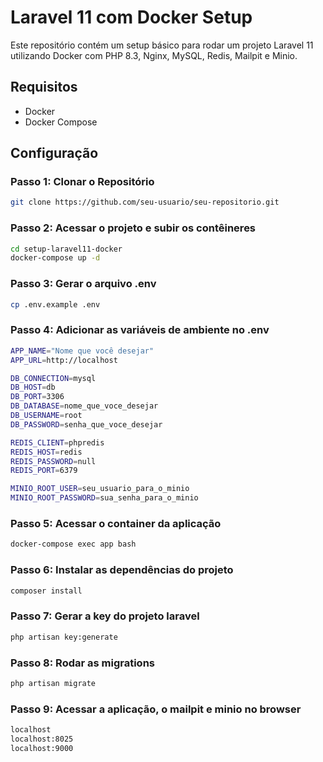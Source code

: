 # Laravel 11 com Docker Setup

Este repositório contém um setup básico para rodar um projeto Laravel 11 utilizando Docker com PHP 8.3, Nginx, MySQL, Redis, Mailpit e Minio.

## Requisitos

- Docker
- Docker Compose

## Configuração

### Passo 1: Clonar o Repositório

```sh
git clone https://github.com/seu-usuario/seu-repositorio.git
```

### Passo 2: Acessar o projeto e subir os contêineres 

```sh
cd setup-laravel11-docker
docker-compose up -d
```

### Passo 3: Gerar o arquivo .env

```sh
cp .env.example .env
```

### Passo 4: Adicionar as variáveis de ambiente no .env

```sh
APP_NAME="Nome que você desejar"
APP_URL=http://localhost

DB_CONNECTION=mysql
DB_HOST=db
DB_PORT=3306
DB_DATABASE=nome_que_voce_desejar
DB_USERNAME=root
DB_PASSWORD=senha_que_voce_desejar

REDIS_CLIENT=phpredis
REDIS_HOST=redis
REDIS_PASSWORD=null
REDIS_PORT=6379

MINIO_ROOT_USER=seu_usuario_para_o_minio
MINIO_ROOT_PASSWORD=sua_senha_para_o_minio
```

### Passo 5: Acessar o container da aplicação

```sh
docker-compose exec app bash
```

### Passo 6: Instalar as dependências do projeto

```sh
composer install
```

### Passo 7: Gerar a key do projeto laravel

```sh
php artisan key:generate
```

### Passo 8: Rodar as migrations 

```sh
php artisan migrate
```

### Passo 9: Acessar a aplicação, o mailpit e minio no browser

```sh
localhost
localhost:8025
localhost:9000
```


